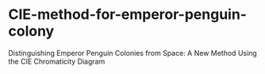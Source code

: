 # CIE-method-for-emperor-penguin-colony
Distinguishing Emperor Penguin Colonies from Space: A New Method Using the CIE Chromaticity Diagram
